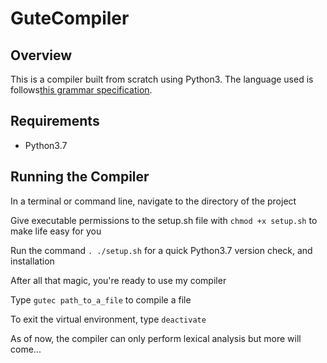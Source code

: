 # GuteCompiler
## Overview
This is a compiler built from scratch using Python3.
The language used is follows[this grammar specification](./grammar.pdf).


## Requirements
- Python3.7

## Running the Compiler
In a terminal or command line, navigate to the directory of the project

Give executable permissions to the setup.sh file with `chmod +x setup.sh` to make life easy for you

Run the command `. ./setup.sh` for a quick Python3.7 version check, and installation

After all that magic, you're ready to use my compiler

Type `gutec path_to_a_file` to compile a file

To exit the virtual environment, type `deactivate`

As of now, the compiler can only perform lexical analysis but more will come...
